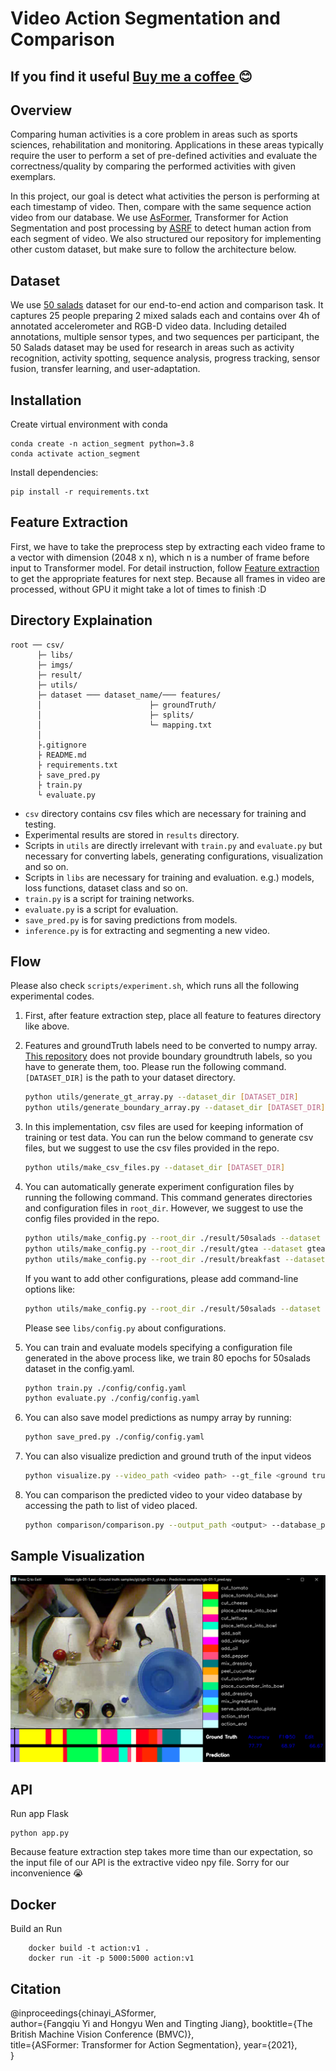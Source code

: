 # Video Action Segmentation and Comparison

## If you find it useful [Buy me a coffee ](https://baolocpham.github.io/ThapSangAnhSuoiAmEm/) :blush:


## Overview

Comparing human activities is a core problem in areas such as sports sciences, rehabilitation and monitoring. Applications in these areas typically require the user to perform a set of pre-defined activities and evaluate the correctness/quality by comparing the performed activities with given exemplars. 

In this project, our goal is detect what activities the person is performing at each timestamp of video. Then, compare with the same sequence action video from our database. We use [AsFormer](https://github.com/ChinaYi/ASFormer), Transformer for Action Segmentation and post processing by [ASRF](https://github.com/ChinaYi/asrf_with_asformer) to detect human action from each segment of video. We also structured our repository for implementing other custom dataset, but make sure to follow the architecture below.

## Dataset

We use <a href="https://cvip.computing.dundee.ac.uk/datasets/foodpreparation/50salads/">50 salads</a> dataset for our end-to-end action and comparison task. It captures 25 people preparing 2 mixed salads each and contains over 4h of annotated accelerometer and RGB-D video data. Including detailed annotations, multiple sensor types, and two sequences per participant, the 50 Salads dataset may be used for research in areas such as activity recognition, activity spotting, sequence analysis, progress tracking, sensor fusion, transfer learning, and user-adaptation.

## Installation

Create virtual environment with conda
```
conda create -n action_segment python=3.8
conda activate action_segment
```
Install dependencies:
```
pip install -r requirements.txt
```

## Feature Extraction

First, we have to take the preprocess step by extracting each video frame to a vector with dimension (2048 x n), which n is a number of frame before input to Transformer model. For detail instruction, follow [Feature extraction](feature_extraction/README.md) to get the appropriate features for next step. Because all frames in video are processed, without GPU it might take a lot of times to finish :D


## Directory Explaination

```directory structure
root ── csv/
      ├─ libs/
      ├─ imgs/
      ├─ result/
      ├─ utils/
      ├─ dataset ─── dataset_name/─── features/
      │                        ├─ groundTruth/
      │                        ├─ splits/
      │                        └─ mapping.txt
      │  
      ├.gitignore
      ├ README.md
      ├ requirements.txt
      ├ save_pred.py
      ├ train.py
      └ evaluate.py
```

* `csv` directory contains csv files which are necessary for training and testing.
* Experimental results are stored in `results` directory.
* Scripts in `utils` are directly irrelevant with `train.py` and `evaluate.py` but necessary for converting labels, generating configurations, visualization and so on.
* Scripts in `libs` are necessary for training and evaluation. e.g.) models, loss functions, dataset class and so on.
* `train.py` is a script for training networks.
* `evaluate.py` is a script for evaluation.
* `save_pred.py` is for saving predictions from models.
* `inference.py` is for extracting and segmenting a new video.

## Flow

Please also check `scripts/experiment.sh`, which runs all the following experimental codes.

1. First, after feature extraction step, place all feature to features directory like above.

1. Features and groundTruth labels need to be converted to numpy array. [This repository](https://github.com/yabufarha/ms-tcn) does not provide boundary groundtruth labels, so you have to generate them, too.
Please run the following command. `[DATASET_DIR]` is the path to your dataset directory.

    ```bash
    python utils/generate_gt_array.py --dataset_dir [DATASET_DIR]
    python utils/generate_boundary_array.py --dataset_dir [DATASET_DIR]
    ```

1. In this implementation, csv files are used for keeping information  of training or test data. You can run the below command to generate csv files, but we suggest to use the csv files provided in the repo. 

    ```bash
    python utils/make_csv_files.py --dataset_dir [DATASET_DIR]
    ```

1. You can automatically generate experiment configuration files by running the following command. This command generates directories and configuration files in `root_dir`. However, we suggest to use the config files provided in the repo.

    ```bash
    python utils/make_config.py --root_dir ./result/50salads --dataset 50salads --split 1 2 3 4 5
    python utils/make_config.py --root_dir ./result/gtea --dataset gtea --split 1 2 3 4
    python utils/make_config.py --root_dir ./result/breakfast --dataset breakfast --split 1 2 3 4
    ```

    If you want to add other configurations, please add command-line options like:

    ```bash
    python utils/make_config.py --root_dir ./result/50salads --dataset 50salads --split 1 2 3 4 5 --learning_rate 0.1 0.01 0.001 0.0001
    ```

    Please see `libs/config.py` about configurations.

1. You can train and evaluate models specifying a configuration file generated in the above process like, we train 80 epochs for 50salads dataset in the config.yaml.

    ```bash
    python train.py ./config/config.yaml
    python evaluate.py ./config/config.yaml
    ```

1. You can also save model predictions as numpy array by running:

    ```bash
    python save_pred.py ./config/config.yaml
    ```
1. You can also visualize prediction and ground truth of the input videos
    
    ```bash
    python visualize.py --video_path <video path> --gt_file <ground truth path> --prediction_file <predicted npy path>
    ```

1. You can comparison the predicted video to your video database by accessing the path to list of video placed.

    ```bash
    python comparison/comparison.py --output_path <output> --database_path comparison/gt_file.txt
    ```
 ## Sample Visualization

<img src='static/Capture.PNG'>

## API
Run app Flask
```
python app.py
```
Because feature extraction step takes more time than our expectation, so the input file of our API is the extractive video npy file. Sorry for our inconvenience :sob:
## Docker

Build an Run

```
    docker build -t action:v1 .
    docker run -it -p 5000:5000 action:v1
```

## Citation

@inproceedings{chinayi_ASformer,  
	author={Fangqiu Yi and Hongyu Wen and Tingting Jiang}, 
	booktitle={The British Machine Vision Conference (BMVC)},   
	title={ASFormer: Transformer for Action Segmentation},
	year={2021},  
}
